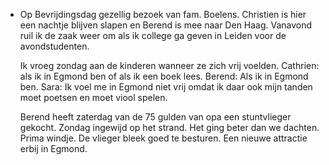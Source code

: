 - Op Bevrijdingsdag gezellig bezoek van fam. Boelens. Christien is hier een nachtje blijven slapen en Berend is mee naar Den Haag. Vanavond ruil ik de zaak weer om als ik college ga geven in Leiden voor de avondstudenten.
  
  Ik vroeg zondag aan de kinderen wanneer ze zich vrij voelden. Cathrien: als ik in Egmond ben of als ik een boek lees. Berend: Als ik in Egmond ben. Sara: Ik voel me in Egmond niet vrij omdat ik daar ook mijn tanden moet poetsen en moet viool spelen.
  
  Berend heeft zaterdag van de 75 gulden van opa een stuntvlieger gekocht. Zondag ingewijd op het strand. Het ging beter dan we dachten. Prima windje. De vlieger bleek goed te besturen. Een nieuwe attractie erbij in Egmond.